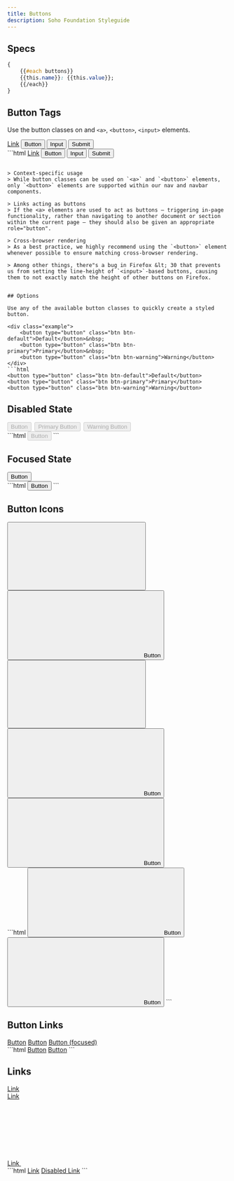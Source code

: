 ```yaml
---
title: Buttons
description: Soho Foundation Styleguide
---
```


## Specs

```css
{
    {{#each buttons}}
    {{this.name}}: {{this.value}};
    {{/each}}
}
```


## Button Tags

Use the button classes on and `<a>`, `<button>`, `<input>` elements.

<div class="example">
    <a class="btn btn-default" href="#" role="button">Link</a>
    <button class="btn btn-default" type="submit">Button</button>
    <input class="btn btn-default" type="button" value="Input">
    <input class="btn btn-default" type="submit" value="Submit">
</div>
```html
<a class="btn btn-default" href="#" role="button">Link</a>
<button class="btn btn-default" type="submit">Button</button>
<input class="btn btn-default" type="button" value="Input">
<input class="btn btn-default" type="submit" value="Submit">

```

> Context-specific usage
> While button classes can be used on `<a>` and `<button>` elements, only `<button>` elements are supported within our nav and navbar components.

> Links acting as buttons
> If the <a> elements are used to act as buttons – triggering in-page functionality, rather than navigating to another document or section within the current page – they should also be given an appropriate role="button".

> Cross-browser rendering
> As a best practice, we highly recommend using the `<button>` element whenever possible to ensure matching cross-browser rendering.

> Among other things, there"s a bug in Firefox &lt; 30 that prevents us from setting the line-height of `<input>`-based buttons, causing them to not exactly match the height of other buttons on Firefox.


## Options

Use any of the available button classes to quickly create a styled button.

<div class="example">
    <button type="button" class="btn btn-default">Default</button>&nbsp;
    <button type="button" class="btn btn-primary">Primary</button>&nbsp;
    <button type="button" class="btn btn-warning">Warning</button>
</div>
```html
<button type="button" class="btn btn-default">Default</button>
<button type="button" class="btn btn-primary">Primary</button>
<button type="button" class="btn btn-warning">Warning</button>
```


## Disabled State

<div class="example">
    <button type="button" class="btn btn-default" disabled>Button</button>&nbsp;
    <button type="button" class="btn btn-primary" disabled>Primary Button</button>&nbsp;
    <button type="button" class="btn btn-warning" disabled>Warning Button</button>
</div>
```html
<button type="button" class="btn btn-default" disabled>Button</button>
```

## Focused State

<div class="example">
    <button type="button" class="btn btn-default example-focus">Button</button>&nbsp;
</div>
```html
<button type="button" class="btn btn-default">Button</button>
```

## Button Icons

<div class="example">
    <button type="button" class="btn btn-icon" title="save icon">
        <svg class="icon" focusable="false" aria-hidden="true" role="presentation">
            <use xlink:href="#save"></use>
        </svg>
    </button>
<button type="button" class="btn btn-default" title="save icon">
    <svg class="icon" focusable="false" aria-hidden="true" role="presentation">
        <use xlink:href="#save"></use>
    </svg>
    <span>Button</span>
</button>
<button type="button" class="btn btn-primary btn-icon" title="save icon">
    <svg class="icon" focusable="false" aria-hidden="true" role="presentation">
        <use xlink:href="#save"></use>
    </svg>
</button>
<button type="button" class="btn btn-primary" title="save icon">
    <svg class="icon" focusable="false" aria-hidden="true" role="presentation">
        <use xlink:href="#save"></use>
    </svg>
    <span>Button</span>
</button>
<button type="button"  title="link icon">
    <svg class="icon" focusable="false" aria-hidden="true" role="presentation">
        <use xlink:href="#link"></use>
    </svg>
    <span>Button</span>
</button>
</div>
```html
<button type="button" class="btn btn-default" title="save icon">
    <svg class="icon" focusable="false" aria-hidden="true" role="presentation">
        <use xlink:href="#save"></use>
    </svg>
    <span>Button</span>
</button>
<button type="button" class="btn btn-link" title="link icon">
    <svg class="icon" focusable="false" aria-hidden="true" role="presentation">
        <use xlink:href="#link"></use>
    </svg>
<span>Button</span>
</button>
```

## Button Links

<div class="example">
    <a href="" class="btn btn-link">Button</a>
    <a href="" class="btn btn-link" disabled>Button</a>
    <a href="" class="btn btn-link example-focus">Button (focused)</a>
</div>
```html
<a href="" class="btn btn-link">Button</a>
<a href="" class="btn btn-link" disabled>Button</a>
```

## Links

<div class="example">
    <a href="#example-link">Link</a><br>
    <a href="#example-link" disabled>Link</a><br>
    <a href="#example-link">
        Link
        <svg class="icon" focusable="false" aria-hidden="true" role="presentation">
            <use xlink:href="#link"></use>
        </svg>
    </a>
</div>
```html
<a href="#example-link">Link</a>
<a href="#example-link" disabled>Disabled Link</a>
```
